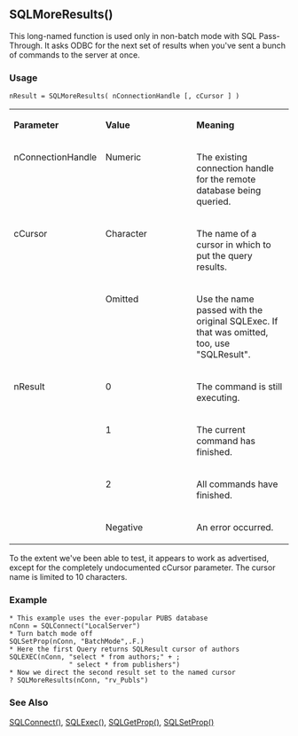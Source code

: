 ## SQLMoreResults()

This long-named function is used only in non-batch mode with SQL Pass-Through. It asks ODBC for the next set of results when you've sent a bunch of commands to the server at once.

### Usage

```foxpro
nResult = SQLMoreResults( nConnectionHandle [, cCursor ] )
```
<table>
<tr>
  <td width="32%" valign="top">
  <p><b>Parameter</b></p>
  </td>
  <td width=23% valign=top>
  <p><b>Value</b></p>
  </td>
  <td width=45% valign=top>
  <p><b>Meaning</b></p>
  </td>
 </tr>
<tr>
  <td width="32%" valign="top">
  <p>nConnectionHandle</p>
  </td>
  <td width=23% valign=top>
  <p>Numeric</p>
  </td>
  <td width=45% valign=top>
  <p>The existing connection handle for the remote database being queried.</p>
  </td>
 </tr>
<tr>
  <td width=32% rowspan=2 valign=top>
  <p>cCursor</p>
  </td>
  <td width=23% valign=top>
  <p>Character</p>
  </td>
  <td width=45% valign=top>
  <p>The name of a cursor in which to put the query results.</p>
  </td>
 </tr>
<tr>
  <td width=33% valign=top>
  <p>Omitted</p>
  </td>
  <td width=67% valign=top>
  <p>Use the name passed with the original SQLExec. If that was omitted, too, use &quot;SQLResult&quot;.</p>
  </td>
 </tr>
<tr>
  <td width=32% rowspan=4 valign=top>
  <p>nResult</p>
  </td>
  <td width=23% valign=top>
  <p>0</p>
  </td>
  <td width=45% valign=top>
  <p>The command is still executing.</p>
  </td>
 </tr>
<tr>
  <td width=33% valign=top>
  <p>1</p>
  </td>
  <td width=67% valign=top>
  <p>The current command has finished.</p>
  </td>
 </tr>
<tr>
  <td width=33% valign=top>
  <p>2</p>
  </td>
  <td width=67% valign=top>
  <p>All commands have finished.</p>
  </td>
 </tr>
<tr>
  <td width=33% valign=top>
  <p>Negative</p>
  </td>
  <td width=67% valign=top>
  <p>An error occurred.</p>
  </td>
 </tr>
</table>

To the extent we've been able to test, it appears to work as advertised, except for the completely undocumented cCursor parameter. The cursor name is limited to 10 characters. 

### Example

```foxpro
* This example uses the ever-popular PUBS database
nConn = SQLConnect("LocalServer")
* Turn batch mode off
SQLSetProp(nConn, "BatchMode",.F.)
* Here the first Query returns SQLResult cursor of authors
SQLEXEC(nConn, "select * from authors;" + ;
               " select * from publishers")
* Now we direct the second result set to the named cursor
? SQLMoreResults(nConn, "rv_Publs")
```
### See Also

[SQLConnect()](s4g400.md), [SQLExec()](s4g402.md), [SQLGetProp()](s4g399.md), [SQLSetProp()](s4g399.md)